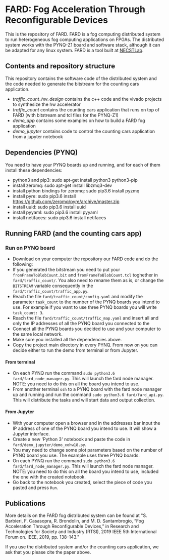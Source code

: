 # FARD: Fog Acceleration Through Reconfigurable Devices

This is the repository of FARD. FARD is a fog computing distributed system to run heterogeneous fog computing applications on FPGAs. The distributed system works with the PYNQ-Z1 board and software stack, although it can be adapted for any linux system. FARD is a tool built at [NECSTLab](https://necst.it).


## Contents and repository structure

This repository contains the software code of the distributed system and the code needed to generate the bitstream for the counting cars application.

- *traffic_count_hw_design* contains the c++ code and the vivado projects to synthesize the hw accelerator
- *traffic_count* contains the counting cars application that runs on top of FARD (with bitstream and tcl files for the PYNQ-Z1)
- *demo_app* contains some examples on how to build a FARD fog application
- *demo_jupyter* contains code to control the counting cars application from a jupyter notebook

## Dependencies (PYNQ)

You need to have your PYNQ boards up and running, and for each of them install these dependencies:

 - python3 and pip3: sudo apt-get install python3 python3-pip
 - install zeromq: sudo apt-get install libzmq3-dev
 - install python bindings for zeromq: sudo pip3.6 install pyzmq
 - install pyre: sudo pip3.6 install https://github.com/zeromq/pyre/archive/master.zip
 - install uuid: sudo pip3.6 install uuid
 - install pyyaml: sudo pip3.6 install pyyaml
 - install netifaces: sudo pip3.6 install netifaces

## Running FARD (and the counting cars app)

### Run on PYNQ board
 - Download on your computer the repository our FARD code and do the following:
  - If you generated the bitstream you need to put your `fromFrameToBlobCount.bit` and `fromFrameToBlobCount.tcl` toghether in `fard/traffic_count/`. You also need to rename them as is, or change the `BITSTREAM` variable consequently in the `fard/traffic_count/traffic_app.py`.
  - Reach the file `fard/traffic_count/config.yaml` and modify the parameter `task_count` to the number of the PYNQ boards you intend to use. For example if you want to use three PYNQ boards you will write `task_count: 3`.
  - Reach the file `fard/traffic_count/traffic_map.yaml` and insert all and only the IP addresses of all the PYNQ board you connected to the
 - Connect all the PYNQ boards you decided to use and your computer to the same local network.
 - Make sure you installed all the dependencies above.
 - Copy the project main directory in every PYNQ.
From now on you can decide either to run the demo from terminal or from Jupyter.

#### From terminal
 - On each PYNQ run the command `sudo python3.6 fard/fard_node_manager.py`. This will launch the fard node manager. NOTE: you need to do this on all the board you intend to use.
 - From another terminal `ssh` to a PYNQ board with the fard node manager up and running and run the command `sudo python3.6 fard/fard_api.py`. This will distribute the tasks and will start data and output collection.

#### From Jupyter
 - With your computer open a browser and in the addresses bar input the IP address of one of the PYNQ board you intend to use. It will show a Jupyter interface.
 - Create a new 'Python 3' notebook and paste the code in `fard/demo_jupyter/demo_xohw18.py`.
 - You may need to change some plot parameters based on the number of PYNQ board you use. The example uses three PYNQ boards.
 - On each PYNQ run the command `sudo python3.6 fard/fard_node_manager.py`. This will launch the fard node manager. NOTE: you need to do this on all the board you intend to use, included the one with the created notebook.
 - Go back to the notebook you created, select the piece of code you pasted and press `Run`.

## Publications

More details on the FARD fog distributed system can be found at "S. Barbieri, F. Casasopra, R. Brondolin, and M. D. Santambrogio, “Fog Acceleration Through Reconfigurable Devices,” in Research and Technologies for Society and Industry (RTSI), 2019 IEEE 5th International Forum on. IEEE, 2019, pp. 138–143."

If you use the distributed system and/or the counting cars application, we ask that you please cite the paper above.
